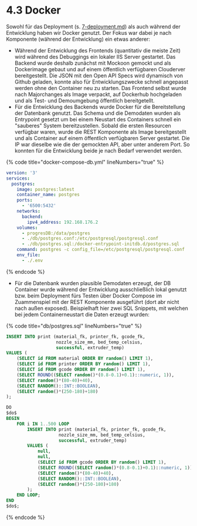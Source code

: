 # 4.3 Docker

Sowohl für das Deployment (s. [7-deployment.md](../7-deployment.md "mention")) als auch während der Entwicklung haben wir Docker genutzt. Der Fokus war dabei je nach Komponente (während der Entwicklung) ein etwas anderer:

* Während der Entwicklung des Frontends (quantitativ die meiste Zeit) wird während des Debuggings ein lokaler IIS Server gestartet. Das Backend wurde deshalb zunächst mit Mockoon gemockt und als Dockerimage gebaut und auf einem öffentlich verfügbaren Clouderver bereitgestellt. Die JSON mit den Open API Specs wird dynamisch von Github geladen, konnte also für Entwicklungszwecke schnell angepasst werden ohne den Container neu zu starten. Das Frontend selbst wurde nach Majorchanges als Image verpackt, auf Dockerhub hochgeladen und als Test- und Demoumgebung öffentlich bereitgetellt.
* Für die Entwicklung des Backends wurde Docker für die Bereitstellung der Datenbank genutzt. Das Schema und die Demodaten wurden als Entrypoint gesetzt um bei einem Neustart des Containers schnell ein "sauberes" System bereitzustellen. Sobald die ersten Resourcen verfügbar waren, wurde die REST Komponente als Image bereitgestellt und als Container auf einem öffentlich verfügbaren Server gestartet. Die IP war dieselbe wie die der gemockten API, aber unter anderem Port. So konnten für die Entwicklung beide je nach Bedarf verwendet werden.

{% code title="docker-compose-db.yml" lineNumbers="true" %}
```yaml
version: '3'
services:
  postgres:
    image: postgres:latest
    container_name: postgres
    ports:
      - '6500:5432'
    networks:
      backend:
        ipv4_address: 192.168.176.2
    volumes:
      - progresDB:/data/postgres
      - ./db/postgres.conf:/etc/postgresql/postgresql.conf
      - ./db/postgres.sql:/docker-entrypoint-initdb.d/postgres.sql
    command: postgres -c config_file=/etc/postgresql/postgresql.conf
    env_file:
      - ./.env
```
{% endcode %}

* Für die Datenbank wurden plausible Demodaten erzeugt, der DB Container wurde während der Entwicklung ausschließlich lokal genutzt bzw. beim Deployment fürs Testen über Docker Compose im Zuammenspiel mit der REST Komponente ausgeführt (dort abr nicht nach außen exposed). Beispielhaft hier zwei SQL Snippets, mit welchen bei jedem Containerneustart die Daten erzeugt wurden:

{% code title="db/postgres.sql" lineNumbers="true" %}
```sql
INSERT INTO print (material_fk, printer_fk, gcode_fk, 
                   nozzle_size_mm, bed_temp_celsius, 
                   successful, extruder_temp)
VALUES (
    (SELECT id FROM material ORDER BY random() LIMIT 1),
    (SELECT id FROM printer ORDER BY random() LIMIT 1),
    (SELECT id FROM gcode ORDER BY random() LIMIT 1),
    (SELECT ROUND((SELECT random()*(0.8-0.1)+0.1)::numeric, 1)),
    (SELECT random()*(80-40)+40),
    (SELECT RANDOM()::INT::BOOLEAN),
    (SELECT random()*(250-180)+180)
);

DO
$do$
BEGIN
    FOR i IN 1..500 LOOP
        INSERT INTO print (material_fk, printer_fk, gcode_fk, 
                    nozzle_size_mm, bed_temp_celsius, 
                    successful, extruder_temp)
        VALUES (
            null,
            null,
            (SELECT id FROM gcode ORDER BY random() LIMIT 1),
            (SELECT ROUND((SELECT random()*(0.8-0.1)+0.1)::numeric, 1)),
            (SELECT random()*(80-40)+40),
            (SELECT RANDOM()::INT::BOOLEAN),
            (SELECT random()*(250-180)+180)
        );
    END LOOP;
END
$do$;
```
{% endcode %}
